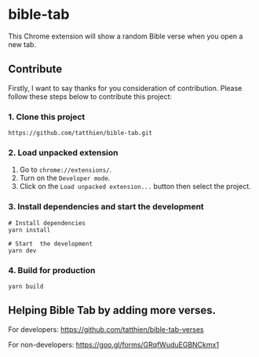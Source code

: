 # bible-tab

This Chrome extension will show a random Bible verse when you open a new tab.

## Contribute

Firstly, I want to say thanks for you consideration of contribution. Please follow these steps below to contribute this project:

### 1. Clone this project

```
https://github.com/tatthien/bible-tab.git
```

### 2. Load unpacked extension

1. Go to `chrome://extensions/`.
2. Turn on the `Developer mode`.
3. Click on the `Load unpacked extension...` button then select the project.

### 3. Install dependencies and start the development

```shell
# Install dependencies
yarn install

# Start  the development
yarn dev
```

### 4. Build for production

```shell
yarn build
```

## Helping Bible Tab by adding more verses.

For developers: https://github.com/tatthien/bible-tab-verses

For non-developers: https://goo.gl/forms/GRqfWuduEGBNCkmx1
